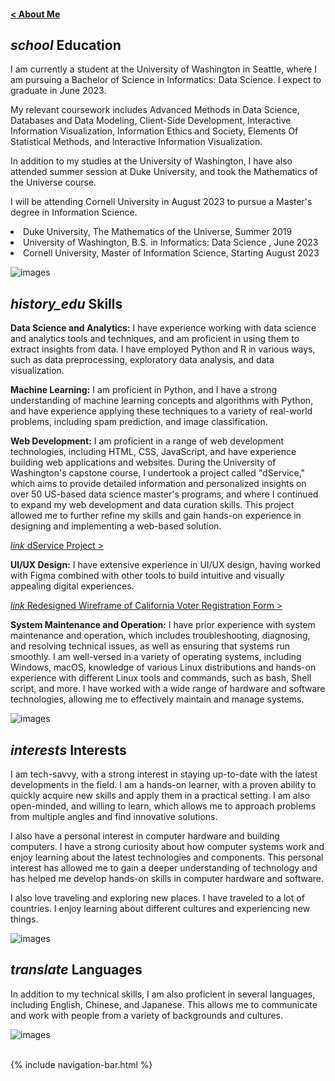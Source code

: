 #### <a href="/">< About Me </a>

<h2><i class="material-icons notranslate" style="font-size: 1em;">school</i> Education </h2>

I am currently a student at the University of Washington in Seattle, where I am pursuing a Bachelor of Science in Informatics: Data Science. I expect to graduate in June 2023.

My relevant coursework includes Advanced Methods in Data Science, Databases and Data Modeling, Client-Side Development, Interactive Information Visualization, Information Ethics and Society, Elements Of Statistical Methods, and Interactive Information Visualization.

In addition to my studies at the University of Washington, I have also attended summer session at Duke University, and took the Mathematics of the Universe course. 

I will be attending Cornell University in August 2023 to pursue a Master's degree in Information Science.

<li>Duke University, The Mathematics of the Universe, Summer 2019</li>
<li>University of Washington, B.S. in Informatics: Data Science , June 2023</li>
<li>Cornell University, Master of Information Science, Starting August 2023</li>

<img class="img" id="auto-change-image" alt="images"
      src="{{ site.baseurl }}/assets/images/unsplash-uw.jpeg">

<h2><i class="material-icons notranslate" style="font-size: 1em;">history_edu</i> Skills </h2>

**Data Science and Analytics:** I have experience working with data science and analytics tools and techniques, and am proficient in using them to extract insights from data. I have employed Python and R in various ways, such as data preprocessing, exploratory data analysis, and data visualization.

**Machine Learning:** I am proficient in Python, and I have a strong understanding of machine learning concepts and algorithms with Python, and have experience applying these techniques to a variety of real-world problems, including spam prediction, and image classification.

**Web Development:** I am proficient in a range of web development technologies, including HTML, CSS, JavaScript, and have experience building web applications and websites. During the University of Washington's capstone course, I undertook a project called "dService," which aims to provide detailed information and personalized insights on over 50 US-based data science master's programs, and where I continued to expand my web development and data curation skills. This project allowed me to further refine my skills and gain hands-on experience in designing and implementing a web-based solution.

<a href="https://dservice.haochenhu.me" target="_blank">
<i class="material-icons notranslate">link</i>
dService Project >
</a>

**UI/UX Design:** I have extensive experience in UI/UX design, having worked with Figma combined with other tools to build intuitive and visually appealing digital experiences. 

<a href="web-form-redesign">
<i class="material-icons notranslate">link</i>
Redesigned Wireframe of California Voter Registration Form >
</a>

**System Maintenance and Operation:** I have prior experience with system maintenance and operation, which includes troubleshooting, diagnosing, and resolving technical issues, as well as ensuring that systems run smoothly. I am well-versed in a variety of operating systems, including Windows, macOS, knowledge of various Linux distributions and hands-on experience with different Linux tools and commands, such as bash, Shell script, and more. I have worked with a wide range of hardware and software technologies, allowing me to effectively maintain and manage systems.

<img class="img" id="auto-change-image" alt="images"
      src="{{ site.baseurl }}/assets/images/unsplash-htop.jpeg">

<h2><i class="material-icons notranslate" style="font-size: 1em;">interests</i> Interests </h2>

I am tech-savvy, with a strong interest in staying up-to-date with the latest developments in the field. I am a hands-on learner, with a proven ability to quickly acquire new skills and apply them in a practical setting. I am also open-minded, and willing to learn, which allows me to approach problems from multiple angles and find innovative solutions.

I also have a personal interest in computer hardware and building computers. I have a strong curiosity about how computer systems work and enjoy learning about the latest technologies and components. This personal interest has allowed me to gain a deeper understanding of technology and has helped me develop hands-on skills in computer hardware and software.

I also love traveling and exploring new places. I have traveled to a lot of countries. I enjoy learning about different cultures and experiencing new things.

<img class="img" id="auto-change-image" alt="images"
      src="{{ site.baseurl }}/assets/images/ships.jpg">

<h2><i class="material-icons notranslate" style="font-size: 1em;">translate</i> Languages </h2>

In addition to my technical skills, I am also proficient in several languages, including English, Chinese, and Japanese. This allows me to communicate and work with people from a variety of backgrounds and cultures.

<img class="img" id="auto-change-image" alt="images"
      src="{{ site.baseurl }}/assets/images/hilo.jpg">

<br>
{% include navigation-bar.html %}
